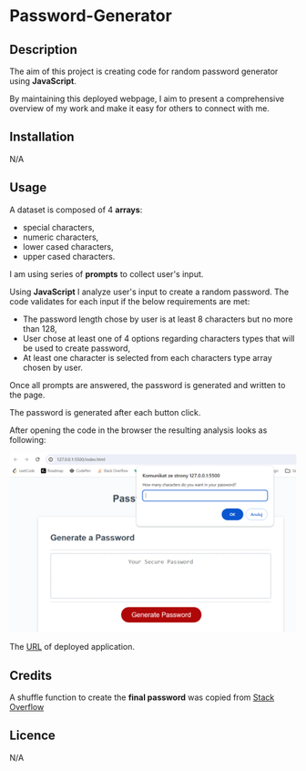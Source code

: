 # Password-Generator

## Description
The aim of this project is creating code for random password generator using **JavaScript**. 

By maintaining this deployed webpage, I aim to present a comprehensive overview of my work and make it easy for others to connect with me.

## Installation
N/A

## Usage
A dataset is composed of 4 **arrays**: 
- special characters,
- numeric characters,
- lower cased characters,
- upper cased characters.

I am using series of **prompts** to collect user's input.

Using **JavaScript** I analyze user's input to create a random password. The code validates for each input if the below requirements are met:
- The password length chose by user is at least 8 characters but no more than 128,
- User chose at least one of 4 options regarding characters types that will be used to create password,
- At least one character is selected from each characters type array chosen by user.

Once all prompts are answered, the password is generated and written to the page.

The password is generated after each button click.


After opening the code in the browser the resulting analysis looks as following:

![A screenshot of the deployed application](./img/password-generator.PNG)

The [URL](https://paulinasiwko.github.io/Password-Generator/) of deployed application.

## Credits
A shuffle function to create the **final password** was copied from [Stack Overflow](https://stackoverflow.com/questions/2450954/how-to-randomize-shuffle-a-javascript-array)

## Licence 
N/A